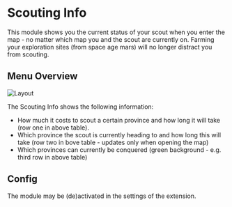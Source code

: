 # Scouting Info

This module shows you the current status of your scout when you enter the map - no matter which map you and the scout are currently on. Farming your exploration sites (from space age mars) will no longer distract you from scouting.

## Menu Overview

![Layout](./.images/scouting.png)

The Scouting Info shows the following information:

* How much it costs to scout a certain province and how long it will take (row one in above table).
* Which province the scout is currently heading to and how long this will take (row two in bove table - updates only when opening the map)
* Which provinces can currently be conquered (green background - e.g. third row in above table)

## Config

The module may be (de)activated in the settings of the extension.